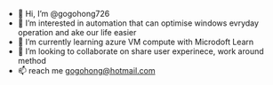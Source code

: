- 👋 Hi, I’m @gogohong726
- 👀 I’m interested in automation that can optimise windows evryday operation and ake our life easier 
- 🌱 I’m currently learning azure VM compute with Microdoft Learn 
- 💞️ I’m looking to collaborate on share user experinece, work around method 
- 📫 reach me gogohong@hotmail.com 

<!---
gogohong726/gogohong726 is a ✨ special ✨ repository because its `README.md` (this file) appears on your GitHub profile.
You can click the Preview link to take a look at your changes.
--->
